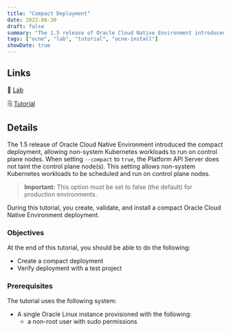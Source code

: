 ```yaml
---
title: "Compact Deployment"
date: 2022-06-30
draft: false
summary: "The 1.5 release of Oracle Cloud Native Environment introduced the compact deployment, allowing non-system Kubernetes workloads to run on control plane nodes."
tags: ["ocne", "lab", "tutorial", "ocne-install"]
showDate: true
---
```


## Links

:crescent_moon: [Lab](https://luna.oracle.com/lab/c1bf32f7-7809-4355-bf83-d3f46797dd02)

:spiral_notepad: [Tutorial](https://docs.oracle.com/en/learn/ocne-compact)

## Details

The 1.5 release of Oracle Cloud Native Environment introduced the compact deployment, allowing non-system Kubernetes workloads to run on control plane nodes. When setting `--compact` to `true`, the Platform API Server does not taint the control plane node(s). This setting allows non-system Kubernetes workloads to be scheduled and run on control plane nodes.

> **Important:** This option must be set to false (the default) for production environments.

During this tutorial, you create, validate, and install a compact Oracle Cloud Native Environment deployment.

### Objectives

At the end of this tutorial, you should be able to do the following:

- Create a compact deployment
- Verify deployment with a test project

### Prerequisites

The tutorial uses the following system:

- A single Oracle Linux instance provisioned with the following:
  - a non-root user with sudo permissions
